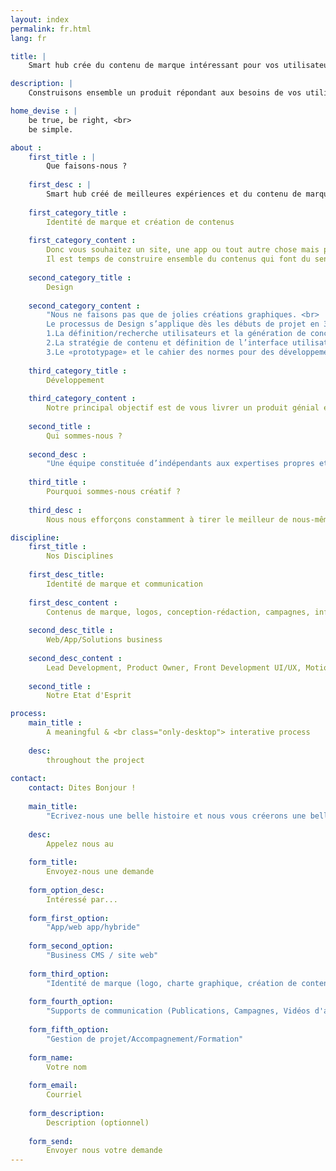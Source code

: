 ```yaml
---
layout: index
permalink: fr.html
lang: fr

title: |
    Smart hub crée du contenu de marque intéressant pour vos utilisateurs.

description: |
    Construisons ensemble un produit répondant aux besoins de vos utilisateurs/clients autour de 3 axes : Définition utilisateurs, conceptualisation. Stratégie de contenu, définition de l'UI. Développements, pragmatiques.

home_devise : |
    be true, be right, <br>
    be simple.

about :
    first_title : |
        Que faisons-nous ?
    
    first_desc : |
        Smart hub créé de meilleures expériences et du contenu de marque plus intéressant pour vos utilisateurs.
    
    first_category_title :
        Identité de marque et création de contenus
        
    first_category_content :
        Donc vous souhaitez un site, une app ou tout autre chose mais pour quel motif ? <br>
        Il est temps de construire ensemble du contenus qui font du sens et qui suscitent l’interêt ainsi qu’une identité de marque cohérente pour vos utilisateurs/clients.
    
    second_category_title :
        Design
        
    second_category_content :
        "Nous ne faisons pas que de jolies créations graphiques. <br>
        Le processus de Design s’applique dès les débuts de projet en 3 principales étapes : <br>
        1.La définition/recherche utilisateurs et la génération de concepts <br>
        2.La stratégie de contenu et définition de l’interface utilisateur <br>
        3.Le «prototypage» et le cahier des normes pour des développements efficaces"
        
    third_category_title :
        Développement
        
    third_category_content :
        Notre principal objectif est de vous livrer un produit génial et surtout simple et efficace.Nos développements sont pragmatiques et simples en utilisant les meilleurs standards technologiques et des solutions reconnues
        
    second_title :
        Qui sommes-nous ?
        
    second_desc :
        "Une équipe constituée d’indépendants aux expertises propres et aux compétences pluridisciplinaires. Une méthodologie commune : “People, not projects” Un précepte : being always driven by fun and super hard work!"
    
    third_title :
        Pourquoi sommes-nous créatif ?
        
    third_desc :
        Nous nous efforçons constamment à tirer le meilleur de nous-même individuellement et collectivement chaque jour. La curiosité est notre carburant communChacun de nous apporte ses influences et bagages personnels et professionnels que nous insufflons à chaque étapes de notre processus de création.

discipline:
    first_title :
        Nos Disciplines
        
    first_desc_title:
        Identité de marque et communication
    
    first_desc_content :
        Contenus de marque, logos, conception-rédaction, campagnes, infographies, illustrations, vidéos d’animation
    
    second_desc_title :
        Web/App/Solutions business
    
    second_desc_content :
        Lead Development, Product Owner, Front Development UI/UX, Motion Design, Graphic Design
        
    second_title :
        Notre Etat d'Esprit

process:
    main_title :
        A meaningful & <br class="only-desktop"> interative process
    
    desc:
        throughout the project
        
contact:
    contact: Dites Bonjour !
    
    main_title:
        "Ecrivez-nous une belle histoire et nous vous créerons une belle expérience"
    
    desc:
        Appelez nous au
        
    form_title:
        Envoyez-nous une demande
        
    form_option_desc:
        Intéressé par...
    
    form_first_option:
        "App/web app/hybride"
        
    form_second_option:    
        "Business CMS / site web"
        
    form_third_option:    
        "Identité de marque (logo, charte graphique, création de contenus..)"
        
    form_fourth_option:    
        "Supports de communication (Publications, Campagnes, Vidéos d'animation, illustration/infographies)"
        
    form_fifth_option:    
        "Gestion de projet/Accompagnement/Formation"
        
    form_name:
        Votre nom
        
    form_email:
        Courriel
        
    form_description:
        Description (optionnel)
        
    form_send:
        Envoyer nous votre demande
---
```

